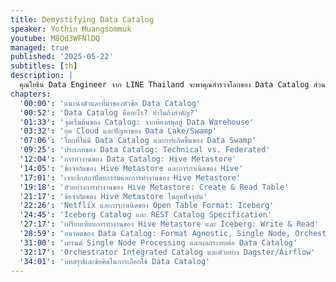```yaml
---
title: Demystifying Data Catalog
speaker: Yothin Muangsommuk
youtube: M8Qd3WFNlDQ
managed: true
published: '2025-05-22'
subtitles: [th]
description: |
  คุณโยธิน Data Engineer จาก LINE Thailand จะพาคุณสำรวจโลกของ Data Catalog ส่วนประกอบสำคัญแต่กลับไม่ค่อยถูกพูดถึงในการสร้าง Data Platform  การบรรยายนี้จะพาคุณย้อนรอยวิวัฒนาการของ Data Catalog ตั้งแต่ยุคห้องสมุดจนถึงยุคคลาวด์  เรียนรู้ถึงความสำคัญของ Data Catalog ในการจัดการข้อมูลมหาศาลใน Data Lake และวิธีที่มันช่วยหลีกเลี่ยงปัญหา Data Swamp  พบกับการเปรียบเทียบ Hive Metastore และ Iceberg Catalog พร้อมเจาะลึกกลไกการทำงานเบื้องหลัง  และมองไปยังอนาคตของ Data Catalog กับเทรนด์ต่างๆ เช่น Format Agnostic Catalog ไม่ว่าคุณจะเป็น Data Engineer มือใหม่หรือผู้มีประสบการณ์  วิดีโอนี้จะช่วยให้คุณเข้าใจบทบาทและความสำคัญของ Data Catalog ในการสร้าง Data Platform ที่มีประสิทธิภาพมากยิ่งขึ้น
chapters:
  '00:00': 'แนะนำตัวและที่มาของหัวข้อ Data Catalog'
  '00:52': 'Data Catalog คืออะไร? ทำไมถึงสำคัญ?'
  '01:33': 'จุดเริ่มต้นของ Catalog: จากห้องสมุดสู่ Data Warehouse'
  '03:32': 'ยุค Cloud และปัญหาของ Data Lake/Swamp'
  '07:06': 'โลกที่ไม่มี Data Catalog และการเกิดขึ้นของ Data Swamp'
  '09:25': 'ประเภทของ Data Catalog: Technical vs. Federated'
  '12:04': 'การทำงานของ Data Catalog: Hive Metastore'
  '14:05': 'ข้อจำกัดของ Hive Metastore และการกำเนิดของ Hive'
  '17:01': 'เจาะลึกสถาปัตยกรรมและการทำงานของ Hive Metastore'
  '19:18': 'ตัวอย่างการทำงานของ Hive Metastore: Create & Read Table'
  '21:17': 'ข้อจำกัดของ Hive Metastore ในยุคปัจจุบัน'
  '22:26': 'Netflix และการกำเนิดของ Open Table Format: Iceberg'
  '24:45': 'Iceberg Catalog และ REST Catalog Specification'
  '27:17': 'เปรียบเทียบการทำงานของ Hive Metastore และ Iceberg: Write & Read'
  '28:59': 'อนาคตของ Data Catalog: Format Agnostic, Single Node, Orchestrator Integrated'
  '31:00': 'เทรนด์ Single Node Processing และผลกระทบต่อ Data Catalog'
  '32:17': 'Orchestrator Integrated Catalog และตัวอย่าง Dagster/Airflow'
  '34:01': 'บทสรุปและข้อคิดในการเลือกใช้ Data Catalog'
---
```

